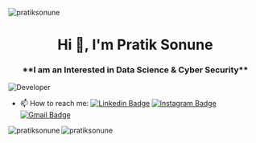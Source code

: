 <p align="left"> <img src="https://komarev.com/ghpvc/?username=pratiksonune&label=Profile%20views&color=129e00&style=plastic" alt="pratiksonune" /> </p>

<h1 align="center">Hi 👋, I'm Pratik Sonune</h1>
<h3 align="center">**I am an Interested in Data Science & Cyber Security**</h3>

<img src="https://pixan198.github.io/images/Developer.gif" alt="Developer" />

- 📫 How to reach me: 
[![Linkedin Badge](https://img.shields.io/badge/-pratiksonune-blue?style=flat-square&logo=Linkedin&logoColor=white&link=https://www.linkedin.com/in/pratiksonune/)](https://www.linkedin.com/in/pratiksonune/)
[![Instagram Badge](https://img.shields.io/badge/-_itz._.pratik-f56040?style=flat-square&logo=instagram&logoColor=white&link=https://instagram.com/_itz._.pratik/)](https://instagram.com/_itz._.pratik)
[![Gmail Badge](https://img.shields.io/badge/-pratiksonune14@gmail.com-db4437?style=flat-square&logo=Gmail&logoColor=white&link=mailto:pratiksonune14@gmail.com)](mailto:pratiksonune14@gmail.com)

<p><img align="left" src="https://github-readme-stats.vercel.app/api/top-langs?username=pratiksonune&show_icons=true&locale=en&layout=compact" alt="pratiksonune" /></p>
<p>&nbsp;<img align="left" src="https://github-readme-stats.vercel.app/api?username=pratiksonune&show_icons=true&locale=en" alt="pratiksonune" /></p>
<!---
pratiksonune/pratiksonune is a ✨ special ✨ repository because its `README.md` (this file) appears on your GitHub profile.
You can click the Preview link to take a look at your changes.
--->
